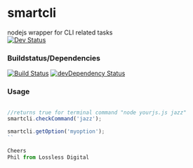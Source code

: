 # smartcli
nodejs wrapper for CLI related tasks  
[![Dev Status](https://img.shields.io/badge/DevStatus-Active-green.svg)](https://github.com/pushrocks/smartcli/commits/dev)

### Buildstatus/Dependencies
[![Build Status](https://travis-ci.org/pushrocks/smartcli.svg?branch=master)](https://travis-ci.org/pushrocks/smartcli)
[![devDependency Status](https://david-dm.org/pushrocks/smartcli/dev-status.svg)](https://david-dm.org/pushrocks/smartcli#info=devDependencies)

### Usage
```js

//returns true for terminal command "node yourjs.js jazz"
smartcli.checkCommand('jazz'); 

smartcli.getOption('myoption');
``

Cheers
Phil from Lossless Digital
